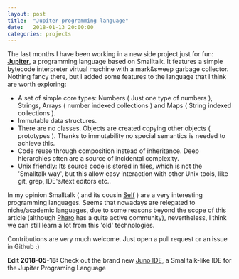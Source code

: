 ```yaml
---
layout: post
title:  "Jupiter programming language"
date:   2018-01-13 20:00:00
categories: projects
---
```


The last months I have been working in a new side project just for fun:
**[Jupiter](https://github.com/davidarias/Jupiter)**, a programming language based on Smalltalk. It features a simple
bytecode interpreter virtual machine with a mark&sweep garbage collector. Nothing fancy there,
but I added some features to the language that I think are worth exploring:

* A set of simple core types: Numbers ( Just one type of numbers ),
  Strings, Arrays ( number indexed collections ) and Maps ( String indexed collections ).
* Immutable data structures.
* There are no classes. Objects are created copying other objects ( prototypes ). Thanks to immutability no special semantics is needed to achieve this.
* Code reuse through composition instead of inheritance. Deep hierarchies often are a source of incidental complexity.
* Unix friendly: Its source code is stored in files, which is not the 'Smalltalk way', but this allow easy interaction with other Unix tools, like git, grep, IDE's/text editors etc..

In my opinion Smalltalk ( and its cousin [Self](http://www.selflanguage.org/) ) are a very interesting
programming languages. Seems that nowadays are relegated to niche/academic languages, due to
some reasons beyond the scope of this article (although [Pharo](https://pharo.org/)
has a quite active community), nevertheless, I think we can still learn a lot from this 'old' technologies.

Contributions are very much welcome. Just open a pull request or an issue in Github :)

**Edit 2018-05-18:** Check out the brand new [Juno IDE](https://github.com/davidarias/juno),
a Smalltalk-like IDE for the Jupiter Programing Language
